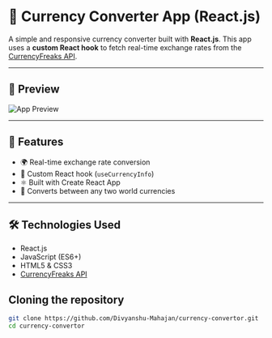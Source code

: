 # 💱 Currency Converter App (React.js)

A simple and responsive currency converter built with **React.js**. This app uses a **custom React hook** to fetch real-time exchange rates from the [CurrencyFreaks API](https://currencyfreaks.com/).

---

## 📸 Preview

![App Preview](./assets/currency-convertorUI.png)

---

## 🚀 Features

- 🌍 Real-time exchange rate conversion
- 🧠 Custom React hook (`useCurrencyInfo`)
- ⚛️ Built with Create React App
- 🔁 Converts between any two world currencies

---

## 🛠️ Technologies Used

- React.js
- JavaScript (ES6+)
- HTML5 & CSS3
- [CurrencyFreaks API](https://currencyfreaks.com/)


## Cloning the repository

```bash
git clone https://github.com/Divyanshu-Mahajan/currency-convertor.git
cd currency-convertor
